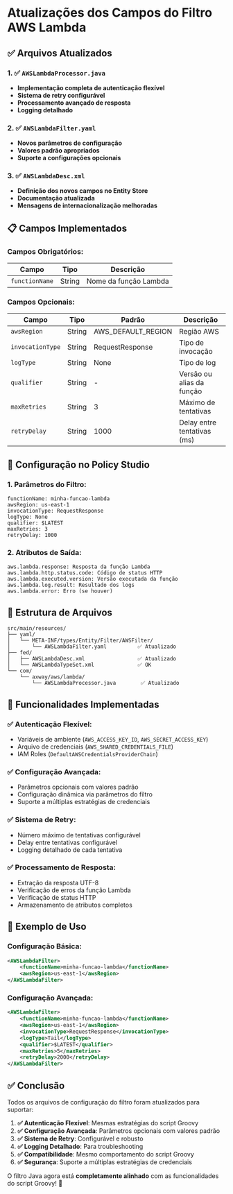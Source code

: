 # Atualizações dos Campos do Filtro AWS Lambda

## ✅ **Arquivos Atualizados**

### **1. ✅ `AWSLambdaProcessor.java`**
- **Implementação completa de autenticação flexível**
- **Sistema de retry configurável**
- **Processamento avançado de resposta**
- **Logging detalhado**

### **2. ✅ `AWSLambdaFilter.yaml`**
- **Novos parâmetros de configuração**
- **Valores padrão apropriados**
- **Suporte a configurações opcionais**

### **3. ✅ `AWSLambdaDesc.xml`**
- **Definição dos novos campos no Entity Store**
- **Documentação atualizada**
- **Mensagens de internacionalização melhoradas**

## 📋 **Campos Implementados**

### **Campos Obrigatórios:**
| Campo | Tipo | Descrição |
|-------|------|-----------|
| `functionName` | String | Nome da função Lambda |

### **Campos Opcionais:**
| Campo | Tipo | Padrão | Descrição |
|-------|------|--------|-----------|
| `awsRegion` | String | AWS_DEFAULT_REGION | Região AWS |
| `invocationType` | String | RequestResponse | Tipo de invocação |
| `logType` | String | None | Tipo de log |
| `qualifier` | String | - | Versão ou alias da função |
| `maxRetries` | String | 3 | Máximo de tentativas |
| `retryDelay` | String | 1000 | Delay entre tentativas (ms) |

## 🔧 **Configuração no Policy Studio**

### **1. Parâmetros do Filtro:**
```
functionName: minha-funcao-lambda
awsRegion: us-east-1
invocationType: RequestResponse
logType: None
qualifier: $LATEST
maxRetries: 3
retryDelay: 1000
```

### **2. Atributos de Saída:**
```
aws.lambda.response: Resposta da função Lambda
aws.lambda.http.status.code: Código de status HTTP
aws.lambda.executed.version: Versão executada da função
aws.lambda.log.result: Resultado dos logs
aws.lambda.error: Erro (se houver)
```

## 📁 **Estrutura de Arquivos**

```
src/main/resources/
├── yaml/
│   └── META-INF/types/Entity/Filter/AWSFilter/
│       └── AWSLambdaFilter.yaml          ✅ Atualizado
├── fed/
│   ├── AWSLambdaDesc.xml                 ✅ Atualizado
│   └── AWSLambdaTypeSet.xml              ✅ OK
└── com/
    └── axway/aws/lambda/
        └── AWSLambdaProcessor.java        ✅ Atualizado
```

## 🚀 **Funcionalidades Implementadas**

### **✅ Autenticação Flexível:**
- Variáveis de ambiente (`AWS_ACCESS_KEY_ID`, `AWS_SECRET_ACCESS_KEY`)
- Arquivo de credenciais (`AWS_SHARED_CREDENTIALS_FILE`)
- IAM Roles (`DefaultAWSCredentialsProviderChain`)

### **✅ Configuração Avançada:**
- Parâmetros opcionais com valores padrão
- Configuração dinâmica via parâmetros do filtro
- Suporte a múltiplas estratégias de credenciais

### **✅ Sistema de Retry:**
- Número máximo de tentativas configurável
- Delay entre tentativas configurável
- Logging detalhado de cada tentativa

### **✅ Processamento de Resposta:**
- Extração da resposta UTF-8
- Verificação de erros da função Lambda
- Verificação de status HTTP
- Armazenamento de atributos completos

## 📝 **Exemplo de Uso**

### **Configuração Básica:**
```xml
<AWSLambdaFilter>
    <functionName>minha-funcao-lambda</functionName>
    <awsRegion>us-east-1</awsRegion>
</AWSLambdaFilter>
```

### **Configuração Avançada:**
```xml
<AWSLambdaFilter>
    <functionName>minha-funcao-lambda</functionName>
    <awsRegion>us-east-1</awsRegion>
    <invocationType>RequestResponse</invocationType>
    <logType>Tail</logType>
    <qualifier>$LATEST</qualifier>
    <maxRetries>5</maxRetries>
    <retryDelay>2000</retryDelay>
</AWSLambdaFilter>
```

## ✅ **Conclusão**

Todos os arquivos de configuração do filtro foram atualizados para suportar:

1. **✅ Autenticação Flexível**: Mesmas estratégias do script Groovy
2. **✅ Configuração Avançada**: Parâmetros opcionais com valores padrão
3. **✅ Sistema de Retry**: Configurável e robusto
4. **✅ Logging Detalhado**: Para troubleshooting
5. **✅ Compatibilidade**: Mesmo comportamento do script Groovy
6. **✅ Segurança**: Suporte a múltiplas estratégias de credenciais

O filtro Java agora está **completamente alinhado** com as funcionalidades do script Groovy! 🚀 